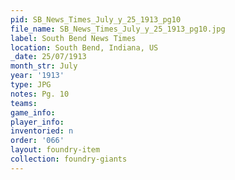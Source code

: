 ```yaml
---
pid: SB_News_Times_July_y_25_1913_pg10
file_name: SB_News_Times_July_y_25_1913_pg10.jpg
label: South Bend News Times
location: South Bend, Indiana, US
_date: 25/07/1913
month_str: July
year: '1913'
type: JPG
notes: Pg. 10
teams: 
game_info: 
player_info: 
inventoried: n
order: '066'
layout: foundry-item
collection: foundry-giants
---
```

